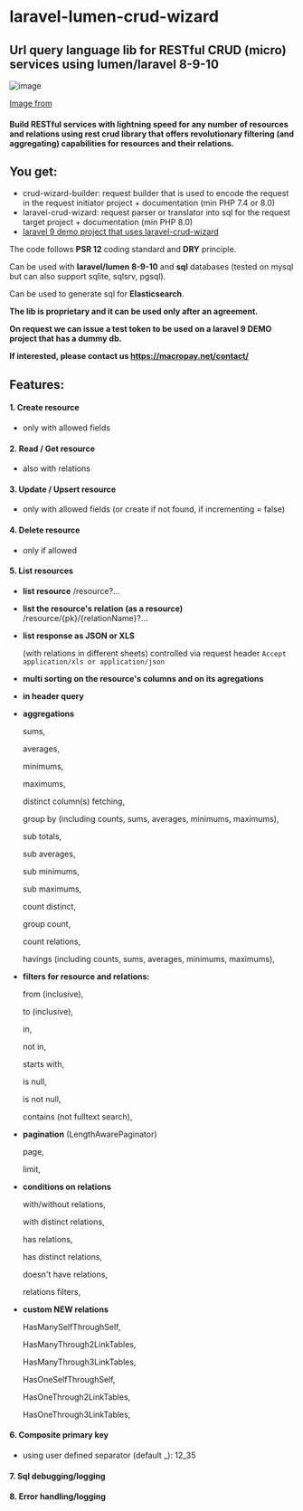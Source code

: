 # laravel-lumen-crud-wizard
## Url query language lib for RESTful CRUD (micro) services using lumen/laravel 8-9-10
![image](https://github.com/macropay-solutions/laravel-lumen-crud-wizard/assets/153634237/f0ac4fef-55b8-494d-87b5-6fbb2d17e341)

[Image from](https://www.linkedin.com/pulse/thanks-we-too-busy-daniel-white)


#### Build RESTful services with lightning speed for any number of resources and relations using rest crud library that offers revolutionary filtering (and aggregating) capabilities for resources and their relations.

## You get:

- crud-wizard-builder: request builder that is used to encode the request in the request initiator project + documentation (min PHP 7.4 or 8.0)
- laravel-crud-wizard: request parser or translator into sql for the request target project + documentation (min PHP 8.0)
- [laravel 9 demo project that uses laravel-crud-wizard](https://github.com/macropay-solutions/laravel-crud-wizard-demo)

The code follows **PSR 12** coding standard and **DRY** principle.

Can be used with **laravel/lumen 8-9-10** and **sql** databases (tested on mysql but can also support sqlite, sqlsrv, pgsql).

Can be used to generate sql for **Elasticsearch**.

**The lib is proprietary and it can be used only after an agreement.**

**On request we can issue a test token to be used on a laravel 9 DEMO project that has a dummy db.**

**If interested, please contact us https://macropay.net/contact/**



## Features:

#### 1. Create resource
- only with allowed fields

#### 2. Read / Get resource
- also with relations

#### 3. Update / Upsert resource
- only with allowed fields (or create if not found, if incrementing = false)

#### 4. Delete resource
- only if allowed

#### 5. List resources

-  **list resource** /resource?...

-  **list the resource's relation (as a resource)** /resource/{pk}/{relationName}?...

-  **list response as JSON or XLS**

   (with relations in different sheets) controlled via request header `Accept application/xls or application/json`

-  **multi sorting on the resource's columns and on its agregations**

-  **in header query**

-  **aggregations**

    sums,
  
    averages,    
  
    minimums,
    
    maximums,
  
    distinct column(s) fetching,
  
    group by (including counts, sums, averages, minimums, maximums),
  
    sub totals,
  
    sub averages,
      
    sub minimums,
      
    sub maximums,
  
    count distinct,
  
    group count,
  
    count relations,
  
    havings (including counts, sums, averages, minimums, maximums),

-  **filters for resource and relations:**

    from (inclusive),
  
    to (inclusive),
  
    in,
  
    not in,
  
    starts with,
  
    is null,
  
    is not null,
  
    contains (not fulltext search),

- **pagination** (LengthAwarePaginator)

    page,
  
    limit,
    
-  **conditions on relations**

    with/without relations,
  
    with distinct relations,
  
    has relations,
  
    has distinct relations,
  
    doesn't have relations,
  
    relations filters,

-  **custom NEW relations**

    HasManySelfThroughSelf,
  
    HasManyThrough2LinkTables,

    HasManyThrough3LinkTables,
  
    HasOneSelfThroughSelf,
  
    HasOneThrough2LinkTables,
  
    HasOneThrough3LinkTables,

#### 6. Composite primary key
- using user defined separator (default _): 12_35

#### 7. Sql debugging/logging

#### 8. Error handling/logging

